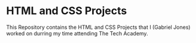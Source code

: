 # HTML and CSS Projects
 This Repository contains the HTML and CSS Projects that I (Gabriel Jones) worked on durring my time attending The Tech Academy.

